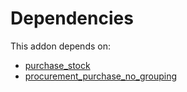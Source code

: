 # Dependencies

This addon depends on:

- [purchase_stock](https://github.com/bringout/oca-ocb-warehouse/tree/9b14fcb23c7ebeb2f1d8695642aaa941064d4d00/odoo-bringout-oca-ocb-purchase_stock)
- [procurement_purchase_no_grouping](https://github.com/bringout/oca-workflow-process)

